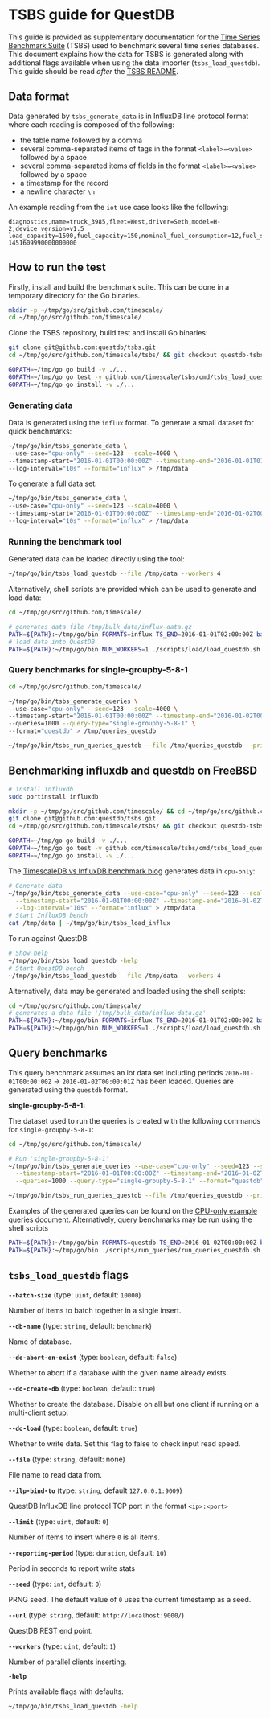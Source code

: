 # TSBS guide for QuestDB

This guide is provided as supplementary documentation for the
[Time Series Benchmark Suite](https://github.com/timescale/tsbs) (TSBS) used to
benchmark several time series databases. This document explains how the data for
TSBS is generated along with additional flags available when using the data
importer (`tsbs_load_questdb`). This guide should be read _after_ the
[TSBS README](https://github.com/timescale/tsbs/blob/master/README.md).

## Data format

Data generated by `tsbs_generate_data` is in InfluxDB line protocol format where
each reading is composed of the following:

- the table name followed by a comma
- several comma-separated items of tags in the format `<label>=<value>` followed
  by a space
- several comma-separated items of fields in the format `<label>=<value>`
  followed by a space
- a timestamp for the record
- a newline character `\n`

An example reading from the `iot` use case looks like the following:

```text
diagnostics,name=truck_3985,fleet=West,driver=Seth,model=H-2,device_version=v1.5 load_capacity=1500,fuel_capacity=150,nominal_fuel_consumption=12,fuel_state=0.8,current_load=482,status=4i 1451609990000000000
```

## How to run the test

Firstly, install and build the benchmark suite. This can be done in a temporary directory for the Go binaries.

```bash
mkdir -p ~/tmp/go/src/github.com/timescale/
cd ~/tmp/go/src/github.com/timescale/
```

Clone the TSBS repository, build test and install Go binaries:

```bash
git clone git@github.com:questdb/tsbs.git
cd ~/tmp/go/src/github.com/timescale/tsbs/ && git checkout questdb-tsbs-load

GOPATH=~/tmp/go go build -v ./...
GOPATH=~/tmp/go go test -v github.com/timescale/tsbs/cmd/tsbs_load_questdb
GOPATH=~/tmp/go go install -v ./...
```

### Generating data

Data is generated using the `influx` format. To generate a small dataset for
quick benchmarks:

```bash
~/tmp/go/bin/tsbs_generate_data \
--use-case="cpu-only" --seed=123 --scale=4000 \
--timestamp-start="2016-01-01T00:00:00Z" --timestamp-end="2016-01-01T01:00:00Z" \
--log-interval="10s" --format="influx" > /tmp/data
```

To generate a full data set:

```bash
~/tmp/go/bin/tsbs_generate_data \
--use-case="cpu-only" --seed=123 --scale=4000 \
--timestamp-start="2016-01-01T00:00:00Z" --timestamp-end="2016-01-02T00:00:00Z" \
--log-interval="10s" --format="influx" > /tmp/data
```

### Running the benchmark tool

Generated data can be loaded directly using the tool:

```bash
~/tmp/go/bin/tsbs_load_questdb --file /tmp/data --workers 4
```

Alternatively, shell scripts are provided which can be used to generate and load
data:

```bash
cd ~/tmp/go/src/github.com/timescale/

# generates data file /tmp/bulk_data/influx-data.gz
PATH=${PATH}:~/tmp/go/bin FORMATS=influx TS_END=2016-01-01T02:00:00Z bash ./scripts/generate_data.sh
# load data into QuestDB
PATH=${PATH}:~/tmp/go/bin NUM_WORKERS=1 ./scripts/load/load_questdb.sh
```

### Query benchmarks for single-groupby-5-8-1

```bash
cd ~/tmp/go/src/github.com/timescale/

~/tmp/go/bin/tsbs_generate_queries \
--use-case="cpu-only" --seed=123 --scale=4000 \
--timestamp-start="2016-01-01T00:00:00Z" --timestamp-end="2016-01-02T00:00:01Z" \
--queries=1000 --query-type="single-groupby-5-8-1" \
--format="questdb" > /tmp/queries_questdb

~/tmp/go/bin/tsbs_run_queries_questdb --file /tmp/queries_questdb --print-interval 500
```

## Benchmarking influxdb and questdb on FreeBSD

```bash
# install influxdb
sudo portinstall influxdb

mkdir -p ~/tmp/go/src/github.com/timescale/ && cd ~/tmp/go/src/github.com/timescale/
git clone git@github.com:questdb/tsbs.git
cd ~/tmp/go/src/github.com/timescale/tsbs/ && git checkout questdb-tsbs-load

GOPATH=~/tmp/go go build -v ./...
GOPATH=~/tmp/go go test -v github.com/timescale/tsbs/cmd/tsbs_load_questdb
GOPATH=~/tmp/go go install -v ./...
```

The
[TimescaleDB vs InfluxDB benchmark blog](https://blog.timescale.com/blog/timescaledb-vs-influxdb-for-time-series-data-timescale-influx-sql-nosql-36489299877/)
generates data in `cpu-only`:

```bash
# Generate data
~/tmp/go/bin/tsbs_generate_data --use-case="cpu-only" --seed=123 --scale=4000 \
  --timestamp-start="2016-01-01T00:00:00Z" --timestamp-end="2016-01-02T00:00:00Z" \
  --log-interval="10s" --format="influx" > /tmp/data
# Start InfluxDB bench
cat /tmp/data | ~/tmp/go/bin/tsbs_load_influx
```

To run against QuestDB:

```bash
# Show help
~/tmp/go/bin/tsbs_load_questdb -help
# Start QuestDB bench
~/tmp/go/bin/tsbs_load_questdb --file /tmp/data --workers 4
```

Alternatively, data may be generated and loaded using the shell scripts:

```bash
cd ~/tmp/go/src/github.com/timescale/
# generates a data file '/tmp/bulk_data/influx-data.gz'
PATH=${PATH}:~/tmp/go/bin FORMATS=influx TS_END=2016-01-01T02:00:00Z bash ./scripts/generate_data.sh
PATH=${PATH}:~/tmp/go/bin NUM_WORKERS=1 ./scripts/load/load_questdb.sh
```

## Query benchmarks

This query benchmark assumes an iot data set including periods
`2016-01-01T00:00:00Z` -> `2016-01-02T00:00:01Z` has been loaded.
Queries are generated using the `questdb` format.

**single-groupby-5-8-1:**

The dataset used to run the queries is created with the following commands for
`single-groupby-5-8-1`:

```bash
cd ~/tmp/go/src/github.com/timescale/

# Run 'single-groupby-5-8-1'
~/tmp/go/bin/tsbs_generate_queries --use-case="cpu-only" --seed=123 --scale=4000 \
  --timestamp-start="2016-01-01T00:00:00Z" --timestamp-end="2016-01-02T00:00:01Z" \
  --queries=1000 --query-type="single-groupby-5-8-1" --format="questdb" > /tmp/queries_questdb

~/tmp/go/bin/tsbs_run_queries_questdb --file /tmp/queries_questdb --print-interval 500
```

Examples of the generated queries can be found on the [CPU-only example queries](./cpu-only-example-queries.md) document.
Alternatively, query benchmarks may be run using the shell scripts

```bash
PATH=${PATH}:~/tmp/go/bin FORMATS=questdb TS_END=2016-01-02T00:00:00Z bash ./scripts/generate_queries.sh
PATH=${PATH}:~/tmp/go/bin ./scripts/run_queries/run_queries_questdb.sh
```

## `tsbs_load_questdb` flags

**`--batch-size`** (type: `uint`, default: `10000`)

Number of items to batch together in a single insert.

**`--db-name`** (type: `string`, default: `benchmark`)

Name of database.

**`--do-abort-on-exist`** (type: `boolean`, default: `false`)

Whether to abort if a database with the given name already exists.

**`--do-create-db`** (type: `boolean`, default: `true`)

Whether to create the database. Disable on all but one client if running on a
multi-client setup.

**`--do-load`** (type: `boolean`, default: `true`)

Whether to write data. Set this flag to false to check input read speed.

**`--file`** (type: `string`, default: none)

File name to read data from.

**`--ilp-bind-to`** (type: `string`, default `127.0.0.1:9009`)

QuestDB InfluxDB line protocol TCP port in the format `<ip>:<port>`

**`--limit`** (type: `uint`, default: `0`)

Number of items to insert where `0` is all items.

**`--reporting-period`** (type: `duration`, default: `10`)

Period in seconds to report write stats

**`--seed`** (type: `int`, default: `0`)

PRNG seed. The default value of `0` uses the current timestamp as a seed.

**`--url`** (type: `string`, default: `http://localhost:9000/`)

QuestDB REST end point.

**`--workers`** (type: `uint`, default: `1`)

Number of parallel clients inserting.

**`-help`**

Prints available flags with defaults:

```bash
~/tmp/go/bin/tsbs_load_questdb -help
```
